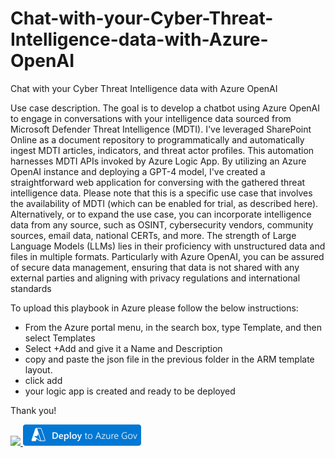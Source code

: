 # Chat-with-your-Cyber-Threat-Intelligence-data-with-Azure-OpenAI
Chat with your Cyber Threat Intelligence data with Azure OpenAI

Use case description.
The goal is to develop a chatbot using Azure OpenAI to engage in conversations with your intelligence data sourced from Microsoft Defender Threat Intelligence (MDTI). I've leveraged SharePoint Online as a document repository to programmatically and automatically ingest MDTI articles, indicators, and threat actor profiles. This automation harnesses MDTI APIs invoked by Azure Logic App.
By utilizing an Azure OpenAI instance and deploying a GPT-4 model, I've created a straightforward web application for conversing with the gathered threat intelligence data. Please note that this is a specific use case that involves the availability of MDTI (which can be enabled for trial, as described here). Alternatively, or to expand the use case, you can incorporate intelligence data from any source, such as OSINT, cybersecurity vendors, community sources, email data, national CERTs, and more.
The strength of Large Language Models (LLMs) lies in their proficiency with unstructured data and files in multiple formats. Particularly with Azure OpenAI, you can be assured of secure data management, ensuring that data is not shared with any external parties and aligning with privacy regulations and international standards

To upload this playbook in Azure please follow the below instructions:
- From the Azure portal menu, in the search box, type Template, and then select Templates
- Select +Add and give it a Name and Description
- copy and paste the json file in the previous folder in the ARM template layout.
- click add
- your logic app is created and ready to be deployed


Thank you!

<a href="https://portal.azure.com/#create/Microsoft.Template/uri/https%3A%2F%2Fraw.githubusercontent.com%2Fformat81%2FMicrosoftSentinel-AzureOpenAI-IR-helper-playbook%2Fmain%2Fazuredeploy.json" target="_blank">
    <img src="https://aka.ms/deploytoazurebutton"/>
</a>
<a href="https://portal.azure.com/#create/Microsoft.Template/uri/https%3A%2F%2Fraw.githubusercontent.com%2Fformat81%2FMicrosoftSentinel-AzureOpenAI-IR-helper-playbook%2Fmain%2Fazuredeploy.json" target="_blank">
<img src="https://raw.githubusercontent.com/Azure/azure-quickstart-templates/master/1-CONTRIBUTION-GUIDE/images/deploytoazuregov.png"/>
</a>



